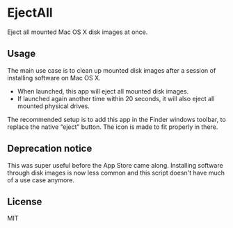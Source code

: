 # EjectAll

Eject all mounted Mac OS X disk images at once.

## Usage

The main use case is to clean up mounted disk images after a session of installing software on Mac OS X.

- When launched, this app will eject all mounted disk images.
- If launched again another time within 20 seconds, it will also eject all mounted physical drives.

The recommended setup is to add this app in the Finder windows toolbar, to replace the native “eject” button. The icon is made to fit properly in there.

## Deprecation notice

This was super useful before the App Store came along. Installing software through disk images is now less common and this script doesn't have much of a use case anymore.

## License

MIT
